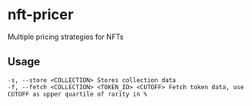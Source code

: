 # nft-pricer

Multiple pricing strategies for NFTs

## Usage

`-s, --store <COLLECTION> Stores collection data`  
`-f, --fetch <COLLECTION> <TOKEN_ID> <CUTOFF> Fetch token data, use CUTOFF as upper quartile of rarity in %`
